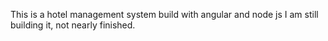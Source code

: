 This is a hotel management system build with angular and node js
I am still building it, not nearly finished.